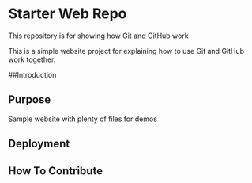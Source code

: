 # Starter Web Repo

This repository is for showing how Git and GitHub work

This is a simple website project for explaining how to use Git and GitHub work together.

##Introduction

## Purpose

Sample website with plenty of files for demos

## Deployment

## How To Contribute